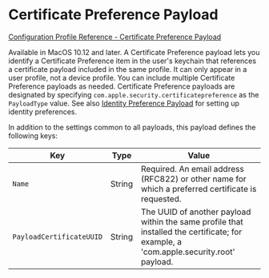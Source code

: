 # Certificate Preference Payload  

 [Configuration Profile Reference - Certificate Preference Payload](https://developer.apple.com/library/content/featuredarticles/iPhoneConfigurationProfileRef/Introduction/Introduction.html#//apple_ref/doc/uid/TP40010206-CH1-SW143)  

Available in MacOS 10.12 and later. A Certificate Preference payload lets you identify a Certificate Preference item in the user's keychain that references a certificate payload included in the same profile. It can only appear in a user profile, not a device profile. You can include multiple Certificate Preference payloads as needed. Certificate Preference payloads are designated by specifying `com.apple.security.certificatepreference` as the `PayloadType` value. See also [Identity Preference Payload](https://developer.apple.com/library/content/featuredarticles/iPhoneConfigurationProfileRef/Introduction/Introduction.html#//apple_ref/doc/uid/TP40010206-CH1-SW243) for setting up identity preferences.  

In addition to the settings common to all payloads, this payload defines the following keys:  

|Key|Type|Value|
|-|-|-|
|`Name`|String|Required. An email address (RFC822) or other name for which a preferred certificate is requested.|
|`PayloadCertificateUUID`|String|The UUID of another payload within the same profile that installed the certificate; for example, a 'com.apple.security.root' payload.|
  
